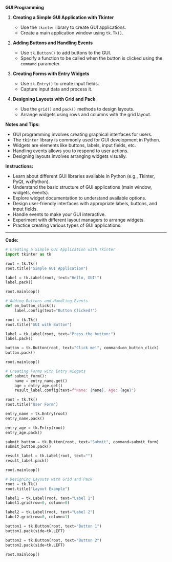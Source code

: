 **GUI Programming**

1. **Creating a Simple GUI Application with Tkinter**
   - Use the `tkinter` library to create GUI applications.
   - Create a main application window using `tk.Tk()`.

2. **Adding Buttons and Handling Events**
   - Use `tk.Button()` to add buttons to the GUI.
   - Specify a function to be called when the button is clicked using the `command` parameter.

3. **Creating Forms with Entry Widgets**
   - Use `tk.Entry()` to create input fields.
   - Capture input data and process it.

4. **Designing Layouts with Grid and Pack**
   - Use the `grid()` and `pack()` methods to design layouts.
   - Arrange widgets using rows and columns with the grid layout.

**Notes and Tips:**
- GUI programming involves creating graphical interfaces for users.
- The `tkinter` library is commonly used for GUI development in Python.
- Widgets are elements like buttons, labels, input fields, etc.
- Handling events allows you to respond to user actions.
- Designing layouts involves arranging widgets visually.

**Instructions:**
- Learn about different GUI libraries available in Python (e.g., Tkinter, PyQt, wxPython).
- Understand the basic structure of GUI applications (main window, widgets, events).
- Explore widget documentation to understand available options.
- Design user-friendly interfaces with appropriate labels, buttons, and input fields.
- Handle events to make your GUI interactive.
- Experiment with different layout managers to arrange widgets.
- Practice creating various types of GUI applications.

---
**Code:**

```python
# Creating a Simple GUI Application with Tkinter
import tkinter as tk

root = tk.Tk()
root.title("Simple GUI Application")

label = tk.Label(root, text="Hello, GUI!")
label.pack()

root.mainloop()

# Adding Buttons and Handling Events
def on_button_click():
    label.config(text="Button Clicked!")

root = tk.Tk()
root.title("GUI with Button")

label = tk.Label(root, text="Press the button:")
label.pack()

button = tk.Button(root, text="Click me!", command=on_button_click)
button.pack()

root.mainloop()

# Creating Forms with Entry Widgets
def submit_form():
    name = entry_name.get()
    age = entry_age.get()
    result_label.config(text=f"Name: {name}, Age: {age}")

root = tk.Tk()
root.title("User Form")

entry_name = tk.Entry(root)
entry_name.pack()

entry_age = tk.Entry(root)
entry_age.pack()

submit_button = tk.Button(root, text="Submit", command=submit_form)
submit_button.pack()

result_label = tk.Label(root, text="")
result_label.pack()

root.mainloop()

# Designing Layouts with Grid and Pack
root = tk.Tk()
root.title("Layout Example")

label1 = tk.Label(root, text="Label 1")
label1.grid(row=0, column=0)

label2 = tk.Label(root, text="Label 2")
label2.grid(row=0, column=1)

button1 = tk.Button(root, text="Button 1")
button1.pack(side=tk.LEFT)

button2 = tk.Button(root, text="Button 2")
button2.pack(side=tk.LEFT)

root.mainloop()
```

